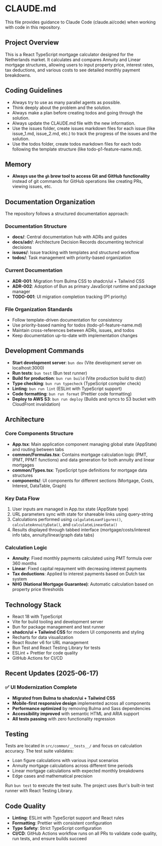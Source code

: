 # CLAUDE.md

This file provides guidance to Claude Code (claude.ai/code) when working with code in this repository.

## Project Overview

This is a React TypeScript mortgage calculator designed for the Netherlands market. It calculates and compares Annuity and Linear mortgage structures, allowing users to input property price, interest rates, tax deductions, and various costs to see detailed monthly payment breakdowns.

## Coding Guidelines

- Always try to use as many parallel agents as possible.
- Think deeply about the problem and the solution.
- Always make a plan before creating todos and going through the solution.
- Always update the CLAUDE.md file with the new information.
- Use the issues folder, create issues markdown files for each issue (like issue_1.md, issue_2.md, etc.) to track the progress of the issues and the solution.
- Use the todos folder, create todos markdown files for each todo following the template structure (like todo-p1-feature-name.md).

## Memory

- **Always use the `gh` brew tool to access Git and GitHub functionality** instead of git commands for GitHub operations like creating PRs, viewing issues, etc.

## Documentation Organization

The repository follows a structured documentation approach:

### Documentation Structure
- **docs/**: Central documentation hub with ADRs and guides
- **docs/adr/**: Architecture Decision Records documenting technical decisions
- **issues/**: Issue tracking with templates and structured workflow
- **todos/**: Task management with priority-based organization

### Current Documentation
- **ADR-001**: Migration from Bulma CSS to shadcn/ui + Tailwind CSS
- **ADR-002**: Adoption of Bun as primary JavaScript runtime and package manager
- **TODO-001**: UI migration completion tracking (P1 priority)

### File Organization Standards
- Follow template-driven documentation for consistency
- Use priority-based naming for todos (todo-p1-feature-name.md)
- Maintain cross-references between ADRs, issues, and todos
- Keep documentation up-to-date with implementation changes

## Development Commands

- **Start development server**: `bun dev` (Vite development server on localhost:3000)
- **Run tests**: `bun test` (Bun test runner)
- **Build for production**: `bun run build` (Vite production build to dist/)
- **Type checking**: `bun run typecheck` (TypeScript compiler check)
- **Linting**: `bun run lint` (ESLint with TypeScript support)
- **Code formatting**: `bun run format` (Prettier code formatting)
- **Deploy to AWS S3**: `bun run deploy` (Builds and syncs to S3 bucket with CloudFront invalidation)

## Architecture

### Core Components Structure
- **App.tsx**: Main application component managing global state (AppState) and routing between tabs
- **common/Formulas.tsx**: Contains mortgage calculation logic (PMT, IPMT, PPMT functions) and data generation for both annuity and linear mortgages
- **common/Types.tsx**: TypeScript type definitions for mortgage data structures
- **components/**: UI components for different sections (Mortgage, Costs, Interest, DataTable, Graph)

### Key Data Flow
1. User inputs are managed in App.tsx state (AppState type)
2. URL parameters sync with state for shareable links using query-string
3. Calculations performed using `calgulateLoanFigures()`, `calculateAnnuityData()`, and `calculateLinearData()`
4. Results displayed through tabbed interface (mortgage/costs/interest info tabs, annuity/linear/graph data tabs)

### Calculation Logic
- **Annuity**: Fixed monthly payments calculated using PMT formula over 360 months
- **Linear**: Fixed capital repayment with decreasing interest payments
- **Tax deductions**: Applied to interest payments based on Dutch tax system
- **NHG (National Mortgage Guarantee)**: Automatic calculation based on property price thresholds

## Technology Stack

- React 18 with TypeScript
- Vite for build tooling and development server
- Bun for package management and test runner
- **shadcn/ui + Tailwind CSS** for modern UI components and styling
- Recharts for data visualization
- React Router v6 for URL management
- Bun Test and React Testing Library for tests
- ESLint + Prettier for code quality
- GitHub Actions for CI/CD

## Recent Updates (2025-06-17)

### ✅ UI Modernization Complete
- **Migrated from Bulma to shadcn/ui + Tailwind CSS**
- **Mobile-first responsive design** implemented across all components
- **Performance optimized** by removing Bulma and Sass dependencies
- **Accessibility improved** with semantic HTML and ARIA support
- **All tests passing** with zero functionality regression

## Testing

Tests are located in `src/common/__tests__/` and focus on calculation accuracy. The test suite validates:
- Loan figure calculations with various input scenarios
- Annuity mortgage calculations across different time periods
- Linear mortgage calculations with expected monthly breakdowns
- Edge cases and mathematical precision

Run `bun test` to execute the test suite. The project uses Bun's built-in test runner with React Testing Library.

## Code Quality

- **Linting**: ESLint with TypeScript support and React rules
- **Formatting**: Prettier with consistent configuration
- **Type Safety**: Strict TypeScript configuration
- **CI/CD**: GitHub Actions workflow runs on all PRs to validate code quality, run tests, and ensure builds succeed